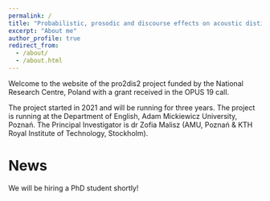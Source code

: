 ```yaml
---
permalink: /
title: "Probabilistic, prosodic and discourse effects on acoustic distinctiveness in speech"
excerpt: "About me"
author_profile: true
redirect_from: 
  - /about/
  - /about.html
---
```


Welcome to the website of the pro2dis2 project funded by the National Research Centre, Poland with a grant received in the OPUS 19 call. 

The project started in 2021 and will be running for three years. The project is running at the Department of English, Adam Mickiewicz University, Poznań. The Principal Investigator is dr Zofia Malisz (AMU, Poznań & KTH Royal Institute of Technology, Stockholm).

News
======
We will be hiring a PhD student shortly!
